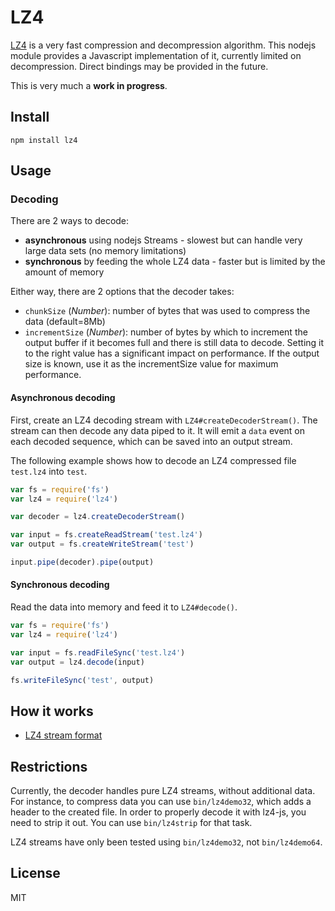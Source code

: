 # LZ4

[LZ4](http://fastcompression.blogspot.fr/) is a very fast compression and decompression algorithm. This nodejs module provides a Javascript implementation of it, currently limited on decompression. Direct bindings may be provided in the future.

This is very much a __work in progress__.


## Install

	npm install lz4


## Usage

### Decoding

There are 2 ways to decode:

* __asynchronous__ using nodejs Streams - slowest but can handle very large data sets (no memory limitations)
* __synchronous__ by feeding the whole LZ4 data - faster but is limited by the amount of memory

Either way, there are 2 options that the decoder takes:

* `chunkSize` (_Number_): number of bytes that was used to compress the data (default=8Mb)
* `incrementSize` (_Number_): number of bytes by which to increment the output buffer if it becomes full and there is still data to decode. Setting it to the right value has a significant impact on performance. If the output size is known, use it as the incrementSize value for maximum performance.


#### Asynchronous decoding

First, create an LZ4 decoding stream with `LZ4#createDecoderStream()`.
The stream can then decode any data piped to it. It will emit a `data` event on each decoded sequence, which can be saved into an output stream.

The following example shows how to decode an LZ4 compressed file `test.lz4` into `test`.


```javascript
var fs = require('fs')
var lz4 = require('lz4')

var decoder = lz4.createDecoderStream()

var input = fs.createReadStream('test.lz4')
var output = fs.createWriteStream('test')

input.pipe(decoder).pipe(output)

```

#### Synchronous decoding

Read the data into memory and feed it to `LZ4#decode()`.

```javascript
var fs = require('fs')
var lz4 = require('lz4')

var input = fs.readFileSync('test.lz4')
var output = lz4.decode(input)

fs.writeFileSync('test', output)

```


## How it works

* [LZ4 stream format](http://fastcompression.blogspot.fr/2011/05/lz4-explained.html)

## Restrictions

Currently, the decoder handles pure LZ4 streams, without additional data. For instance, to compress data you can use `bin/lz4demo32`, which adds a header to the created file. In order to properly decode it with lz4-js, you need to strip it out. You can use `bin/lz4strip` for that task.

LZ4 streams have only been tested using `bin/lz4demo32`, not `bin/lz4demo64`.

## License

MIT
